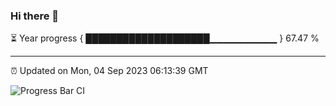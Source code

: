 ### Hi there 👋

⏳ Year progress { ████████████████████▁▁▁▁▁▁▁▁▁▁ } 67.47 %

---

⏰ Updated on Mon, 04 Sep 2023 06:13:39 GMT

![Progress Bar CI](https://github.com/liununu/liununu/workflows/Progress%20Bar%20CI/badge.svg)
